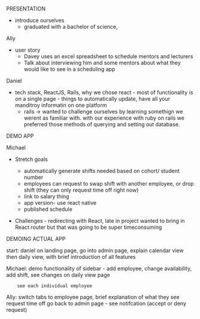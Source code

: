 PRESENTATION

- introduce ourselves
  - graduated with a bachelor of science,


Ally
- user story
  - Davey uses an excel spreadsheet to schedule mentors and lecturers
  - Talk about interviewing him and some mentors about what they would like to see in a scheduling app



Daniel
- tech stack, ReactJS, Rails,
  why we chose react - most of functionality is on a single page - things to automatically update, have all your manditroy informatin on one platform
  - rails -> wanted to challenge ourselves by learning somethign we werent as familiar with. with our experience with ruby on rails we preferred those methods of querying and setting out database.


DEMO APP

Michael
- Stretch goals
  - automatically generate shifts needed based on cohort/ student number
  - employees can request to swap shift with another employee, or drop shift
  (they can only request time off right now)
  - link to salary thing
  - app version- use react native
  - published schedule



- Challenges - redirecting with React, late in project wanted to bring in React router but that was going to be super timeconsuming



DEMOING ACTUAL APP

start: daniel on landing page, go into admin page, explain calendar view
        then daily view, with brief introduction of all features

Michael: demo functionality of sidebar - add employee, change
        availability, add shift, see changes on daily view page

        see each individual employee

Ally: switch tabs to employee page, brief explanation of what they see
        request time off
        go back to admin page - see notifcation (accept or deny request)






















